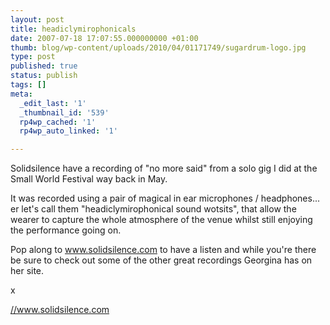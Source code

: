 ```yaml
---
layout: post
title: headiclymirophonicals
date: 2007-07-18 17:07:55.000000000 +01:00
thumb: blog/wp-content/uploads/2010/04/01171749/sugardrum-logo.jpg
type: post
published: true
status: publish
tags: []
meta:
  _edit_last: '1'
  _thumbnail_id: '539'
  rp4wp_cached: '1'
  rp4wp_auto_linked: '1'

---
```

<p>Solidsilence have a recording of "no more said" from a solo gig I did  at the Small World Festival way back in May.</p>
<p>It was recorded  using a pair of magical in ear microphones / headphones... er let's call  them "headiclymirophonical sound wotsits", that allow the wearer to  capture the whole atmosphere of the venue whilst still enjoying the  performance going on.</p>

<p>Pop along to <a href="//www.solidsilence.com/">www.solidsilence.com</a> to have a  listen and while you're there be sure to check out some of the other  great recordings Georgina has on her site.</p>
<p>x</p>
<p><a href="//www.solidsilence.com/">//www.solidsilence.com</a></p>
